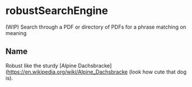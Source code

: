 # robustSearchEngine
(WIP) Search through a PDF or directory of PDFs for a phrase matching on meaning

## Name
Robust like the sturdy [Alpine Dachsbracke](https://en.wikipedia.org/wiki/Alpine_Dachsbracke (look how cute that dog is).
